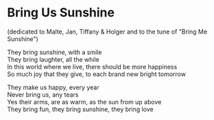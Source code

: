 Bring Us Sunshine
=
(dedicated to Malte, Jan, Tiffany & Holger and to the tune of "Bring Me Sunshine")

They bring sunshine, with a smile <br>
They bring laughter, all the while <br>
In this world where we live, there should be more happiness <br>
So much joy that they give, to each brand new bright tomorrow <br>

They make us happy, every year <br>
Never bring us, any tears <br>
Yes their arms, are as warm, as the sun from up above <br>
They bring fun, they bring sunshine, they bring love <br>
